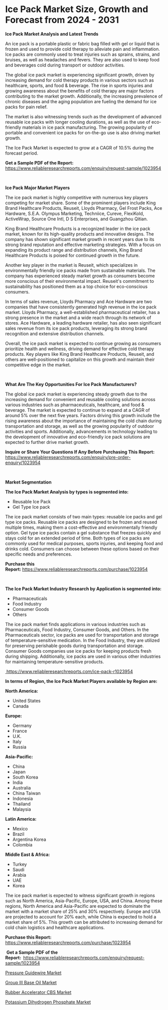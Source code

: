 <p><h1>Ice Pack Market Size, Growth and Forecast from 2024 - 2031</h1></p><p><strong>Ice Pack Market Analysis and Latest Trends</strong></p>
<p><p>An ice pack is a portable plastic or fabric bag filled with gel or liquid that is frozen and used to provide cold therapy to alleviate pain and inflammation. Ice packs are commonly used to treat injuries such as sprains, strains, and bruises, as well as headaches and fevers. They are also used to keep food and beverages cold during transport or outdoor activities.</p><p>The global ice pack market is experiencing significant growth, driven by increasing demand for cold therapy products in various sectors such as healthcare, sports, and food & beverage. The rise in sports injuries and growing awareness about the benefits of cold therapy are major factors contributing to the market growth. Additionally, the increasing prevalence of chronic diseases and the aging population are fueling the demand for ice packs for pain relief.</p><p>The market is also witnessing trends such as the development of advanced reusable ice packs with longer cooling durations, as well as the use of eco-friendly materials in ice pack manufacturing. The growing popularity of portable and convenient ice packs for on-the-go use is also driving market growth.</p><p>The Ice Pack Market is expected to grow at a CAGR of 10.5% during the forecast period.</p></p>
<p><strong>Get a Sample PDF of the Report:&nbsp;</strong> <a href="https://www.reliableresearchreports.com/enquiry/request-sample/1023954">https://www.reliableresearchreports.com/enquiry/request-sample/1023954</a></p>
<p>&nbsp;</p>
<p><strong>Ice Pack Major Market Players</strong></p>
<p><p>The ice pack market is highly competitive with numerous key players competing for market share. Some of the prominent players include King Brand Healthcare Products, Reuseit, Lloyds Pharmacy, Gel Frost Packs, Ace Hardware, S.E.A. Olympus Marketing, Techniice, Cureve, FlexiKold, ActiveWrap, Source One Intl, D S Enterprises, and Guangzhou Qitian.</p><p>King Brand Healthcare Products is a recognized leader in the ice pack market, known for its high-quality products and innovative designs. The company has shown significant market growth in recent years due to its strong brand reputation and effective marketing strategies. With a focus on expanding its product range and distribution channels, King Brand Healthcare Products is poised for continued growth in the future.</p><p>Another key player in the market is Reuseit, which specializes in environmentally friendly ice packs made from sustainable materials. The company has experienced steady market growth as consumers become more conscious of their environmental impact. Reuseit's commitment to sustainability has positioned them as a top choice for eco-conscious consumers.</p><p>In terms of sales revenue, Lloyds Pharmacy and Ace Hardware are two companies that have consistently generated high revenue in the ice pack market. Lloyds Pharmacy, a well-established pharmaceutical retailer, has a strong presence in the market and a wide reach through its network of stores. Ace Hardware, a leading hardware retailer, has also seen significant sales revenue from its ice pack products, leveraging its strong brand recognition and extensive distribution channels.</p><p>Overall, the ice pack market is expected to continue growing as consumers prioritize health and wellness, driving demand for effective cold therapy products. Key players like King Brand Healthcare Products, Reuseit, and others are well-positioned to capitalize on this growth and maintain their competitive edge in the market.</p></p>
<p>&nbsp;</p>
<p><strong>What Are The Key Opportunities For Ice Pack Manufacturers?</strong></p>
<p><p>The global ice pack market is experiencing steady growth due to the increasing demand for convenient and reusable cooling solutions across various industries such as pharmaceuticals, healthcare, and food & beverage. The market is expected to continue to expand at a CAGR of around 5% over the next five years. Factors driving this growth include the rising awareness about the importance of maintaining the cold chain during transportation and storage, as well as the growing popularity of outdoor activities and sports. Additionally, advancements in technology leading to the development of innovative and eco-friendly ice pack solutions are expected to further drive market growth.</p></p>
<p><strong>Inquire or Share Your Questions If Any Before Purchasing This Report:</strong> <a href="https://www.reliableresearchreports.com/enquiry/pre-order-enquiry/1023954">https://www.reliableresearchreports.com/enquiry/pre-order-enquiry/1023954</a></p>
<p>&nbsp;</p>
<p><strong>Market Segmentation</strong></p>
<p><strong>The Ice Pack Market Analysis by types is segmented into:</strong></p>
<p><ul><li>Reusable Ice Pack</li><li>Gel Type Ice pack</li></ul></p>
<p><p>The ice pack market consists of two main types: reusable ice packs and gel type ice packs. Reusable ice packs are designed to be frozen and reused multiple times, making them a cost-effective and environmentally friendly option. Gel type ice packs contain a gel substance that freezes quickly and stays cold for an extended period of time. Both types of ice packs are commonly used for medical purposes, sports injuries, and keeping food and drinks cold. Consumers can choose between these options based on their specific needs and preferences.</p></p>
<p><strong>Purchase this Report:&nbsp;</strong><a href="https://www.reliableresearchreports.com/purchase/1023954">https://www.reliableresearchreports.com/purchase/1023954</a></p>
<p>&nbsp;</p>
<p><strong>The Ice Pack Market Industry Research by Application is segmented into:</strong></p>
<p><ul><li>Pharmaceuticals</li><li>Food Industry</li><li>Consumer Goods</li><li>Others</li></ul></p>
<p><p>The ice pack market finds applications in various industries such as Pharmaceuticals, Food Industry, Consumer Goods, and Others. In the Pharmaceuticals sector, ice packs are used for transportation and storage of temperature-sensitive medication. In the Food Industry, they are utilized for preserving perishable goods during transportation and storage. Consumer Goods companies use ice packs for keeping products fresh during shipping. Additionally, ice packs are used in various other industries for maintaining temperature-sensitive products.</p></p>
<p><a href="https://www.reliableresearchreports.com/ice-pack-r1023954">&nbsp;https://www.reliableresearchreports.com/ice-pack-r1023954</a></p>
<p><strong>In terms of Region, the Ice Pack Market Players available by Region are:</strong></p>
<p>
    <p> <strong> North America: </strong>
        <ul>
            <li>United States</li>
            <li>Canada</li>
        </ul>
        </p> 
    <p> <strong> Europe: </strong>
        <ul>
            <li>Germany</li>
            <li>France</li>
            <li>U.K.</li>
            <li>Italy</li>
            <li>Russia</li>
        </ul>
        </p> 
    <p> <strong> Asia-Pacific: </strong>
        <ul>
            <li>China</li>
            <li>Japan</li>
            <li>South Korea</li>
            <li>India</li>
            <li>Australia</li>
            <li>China Taiwan</li>
            <li>Indonesia</li>
            <li>Thailand</li>
            <li>Malaysia</li>
        </ul>
        </p> 
    <p> <strong> Latin America: </strong>
        <ul>
            <li>Mexico</li>
            <li>Brazil</li>
            <li>Argentina Korea</li>
            <li>Colombia</li>
        </ul>
        </p> 
    <p> <strong> Middle East & Africa: </strong>
        <ul>
            <li>Turkey</li>
            <li>Saudi</li>
            <li>Arabia</li>
            <li>UAE</li>
            <li>Korea</li>
        </ul>
    </p>
    </p>
<p><p>The ice pack market is expected to witness significant growth in regions such as North America, Asia-Pacific, Europe, USA, and China. Among these regions, North America and Asia-Pacific are expected to dominate the market with a market share of 25% and 30% respectively. Europe and USA are projected to account for 20% each, while China is expected to hold a market share of 5%. This growth can be attributed to increasing demand for cold chain logistics and healthcare applications.</p></p>
<p><strong>Purchase this Report: </strong><a href="https://www.reliableresearchreports.com/purchase/1023954">https://www.reliableresearchreports.com/purchase/1023954</a></p>
<p>&nbsp;<strong>Get a Sample PDF of the Report:&nbsp;&nbsp;</strong><a href="https://www.reliableresearchreports.com/enquiry/request-sample/1023954">https://www.reliableresearchreports.com/enquiry/request-sample/1023954</a></p>
<p><strong></strong></p>
<p><p><a href="https://www.linkedin.com/pulse/pressure-guidewire-market-analysis-its-cagr-segmentation-global-aguff">Pressure Guidewire Market</a></p><p><a href="https://github.com/jerrycopelandthomaswsqd8q/Market-Research-Report-List-2/blob/main/group-iii-base-oil-market.md">Group III Base Oil Market</a></p><p><a href="https://github.com/brenzgnarento/Market-Research-Report-List-2/blob/main/rubber-accelerator-cbs-market.md">Rubber Accelerator CBS Market</a></p><p><a href="https://www.linkedin.com/pulse/potassium-dihydrogen-phosphate-market-size-cagr-trends-l68vf">Potassium Dihydrogen Phosphate Market</a></p></p>